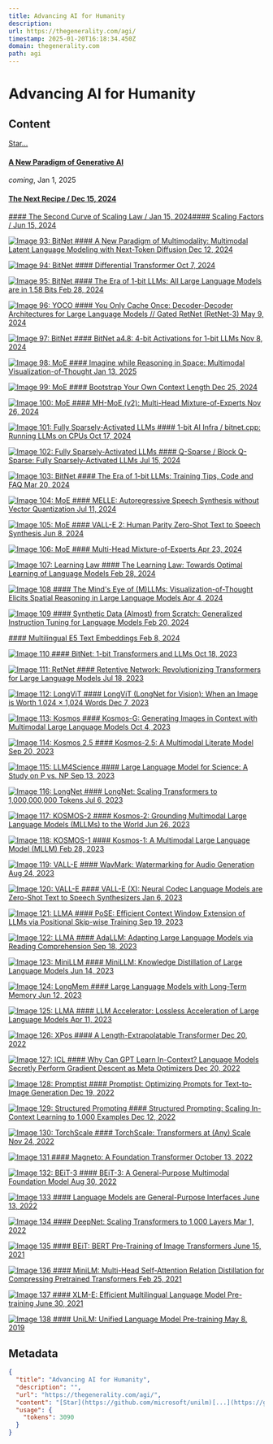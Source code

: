 ```yaml
---
title: Advancing AI for Humanity
description: 
url: https://thegenerality.com/agi/
timestamp: 2025-01-20T16:18:34.450Z
domain: thegenerality.com
path: agi
---
```


# Advancing AI for Humanity



## Content

[Star](https://github.com/microsoft/unilm)[...](https://github.com/microsoft/unilm)

#### [A New Paradigm of Generative AI](https://thegenerality.com/agi/#)

_coming_, Jan 1, 2025

#### [The Next Recipe / Dec 15, 2024](https://thegenerality.com/agi/about.html)

[#### The Second Curve of Scaling Law / Jan 15, 2024](https://thegenerality.com/agi/assets/doc/The%20Second%20Curve%20of%20Scaling%20Law_Furu%20Wei_public.pdf)[#### Scaling Factors / Jun 15, 2024](https://thegenerality.com/agi/assets/doc/Scaling%20Factors_Furu%20Wei_public.pdf)

[![Image 93: BitNet](https://thegenerality.com/agi/assets/img/latentlm.png) #### A New Paradigm of Multimodality: Multimodal Latent Language Modeling with Next-Token Diffusion Dec 12, 2024](https://arxiv.org/abs/2412.08635)

[![Image 94: BitNet](https://thegenerality.com/agi/assets/img/diff.png) #### Differential Transformer Oct 7, 2024](https://arxiv.org/abs/2410.05258)

[![Image 95: BitNet](https://thegenerality.com/agi/assets/img/bitnet_b158.png) #### The Era of 1-bit LLMs: All Large Language Models are in 1.58 Bits Feb 28, 2024](https://arxiv.org/abs/2402.17764)

[![Image 96: YOCO](https://thegenerality.com/agi/assets/img/YOCO.png) #### You Only Cache Once: Decoder-Decoder Architectures for Large Language Models // Gated RetNet (RetNet-3) May 9, 2024](https://arxiv.org/abs/2405.05254)

[![Image 97: BitNet](https://thegenerality.com/agi/assets/img/bitnet-a4-8.png) #### BitNet a4.8: 4-bit Activations for 1-bit LLMs Nov 8, 2024](https://arxiv.org/abs/2411.04965)

[![Image 98: MoE](https://thegenerality.com/agi/assets/img/mvot.png) #### Imagine while Reasoning in Space: Multimodal Visualization-of-Thought Jan 13, 2025](https://arxiv.org/abs/2501.07542)

[![Image 99: MoE](https://thegenerality.com/agi/assets/img/byocl.png) #### Bootstrap Your Own Context Length Dec 25, 2024](https://arxiv.org/abs/2412.18860)

[![Image 100: MoE](https://thegenerality.com/agi/assets/img/mhmoe.png) #### MH-MoE (v2): Multi-Head Mixture-of-Experts Nov 26, 2024](https://arxiv.org/abs/2411.16205)

[![Image 101: Fully Sparsely-Activated LLMs](https://thegenerality.com/agi/assets/img/bitnet-cpp.png) #### 1-bit AI Infra / bitnet.cpp: Running LLMs on CPUs Oct 17, 2024](https://arxiv.org/abs/2410.16144)

[![Image 102: Fully Sparsely-Activated LLMs](https://thegenerality.com/agi/assets/img/qsparse.png) #### Q-Sparse / Block Q-Sparse: Fully Sparsely-Activated LLMs Jul 15, 2024](https://arxiv.org/abs/2407.10969)

[![Image 103: BitNet](https://thegenerality.com/agi/assets/img/bitnet_s_shape.png) #### The Era of 1-bit LLMs: Training Tips, Code and FAQ Mar 20, 2024](https://github.com/microsoft/unilm/blob/master/bitnet/The-Era-of-1-bit-LLMs__Training_Tips_Code_FAQ.pdf)

[![Image 104: MoE](https://thegenerality.com/agi/assets/img/melle.png) #### MELLE: Autoregressive Speech Synthesis without Vector Quantization Jul 11, 2024](https://arxiv.org/abs/2407.08551)

[![Image 105: MoE](https://thegenerality.com/agi/assets/img/valle2.png) #### VALL-E 2: Human Parity Zero-Shot Text to Speech Synthesis Jun 8, 2024](https://arxiv.org/abs/2406.05370)

[![Image 106: MoE](https://thegenerality.com/agi/assets/img/mhmoe.png) #### Multi-Head Mixture-of-Experts Apr 23, 2024](https://arxiv.org/abs/2404.15045)

[![Image 107: Learning Law](https://thegenerality.com/agi/assets/img/learning_law.png) #### The Learning Law: Towards Optimal Learning of Language Models Feb 28, 2024](https://arxiv.org/abs/2402.17759)

[![Image 108](https://thegenerality.com/agi/assets/img/vot.png) #### The Mind's Eye of (M)LLMs: Visualization-of-Thought Elicits Spatial Reasoning in Large Language Models Apr 4, 2024](https://arxiv.org/abs/2404.03622)

[![Image 109](https://thegenerality.com/agi/assets/img/glan.png) #### Synthetic Data (Almost) from Scratch: Generalized Instruction Tuning for Language Models Feb 20, 2024](https://arxiv.org/abs/2402.13064)

[#### Multilingual E5 Text Embeddings Feb 8, 2024](https://arxiv.org/abs/2402.05672)

[![Image 110](https://thegenerality.com/agi/assets/img/bitnet.png) #### BitNet: 1-bit Transformers and LLMs Oct 18, 2023](https://arxiv.org/abs/2310.11453)

[![Image 111: RetNet](https://thegenerality.com/agi/assets/img/retnet.png) #### Retentive Network: Revolutionizing Transformers for Large Language Models Jul 18, 2023](https://arxiv.org/abs/2307.08621)

[![Image 112: LongViT](https://thegenerality.com/agi/assets/img/longvit.png) #### LongViT (LongNet for Vision): When an Image is Worth 1,024 × 1,024 Words Dec 7, 2023](https://arxiv.org/abs/2312.03558)

[![Image 113: Kosmos](https://thegenerality.com/agi/assets/img/kosmos-g.png) #### Kosmos-G: Generating Images in Context with Multimodal Large Language Models Oct 4, 2023](https://arxiv.org/abs/2310.02992)

[![Image 114: Kosmos 2.5](https://thegenerality.com/agi/assets/img/kosmos-25.png) #### Kosmos-2.5: A Multimodal Literate Model Sep 20, 2023](https://arxiv.org/abs/2309.11419)

[![Image 115: LLM4Science](https://thegenerality.com/agi/assets/img/llm4s.png) #### Large Language Model for Science: A Study on P vs. NP Sep 13, 2023](https://arxiv.org/abs/2309.05689)

[![Image 116: LongNet](https://thegenerality.com/agi/assets/img/longnet.png) #### LongNet: Scaling Transformers to 1,000,000,000 Tokens Jul 6, 2023](https://arxiv.org/abs/2307.02486)

[![Image 117: KOSMOS-2](https://thegenerality.com/agi/assets/img/kosmos2.png) #### Kosmos-2: Grounding Multimodal Large Language Models (MLLMs) to the World Jun 26, 2023](https://arxiv.org/abs/2306.14824)

[![Image 118: KOSMOS-1](https://thegenerality.com/agi/assets/img/kosmos1.png) #### Kosmos-1: A Multimodal Large Language Model (MLLM) Feb 28, 2023](https://arxiv.org/abs/2302.14045)

[![Image 119: VALL-E](https://thegenerality.com/agi/assets/img/valle-watermark.png) #### WavMark: Watermarking for Audio Generation Aug 24, 2023](https://arxiv.org/abs/2308.12770)

[![Image 120: VALL-E](https://thegenerality.com/agi/assets/img/valle.png) #### VALL-E (X): Neural Codec Language Models are Zero-Shot Text to Speech Synthesizers Jan 6, 2023](https://arxiv.org/abs/2301.02111)

[![Image 121: LLMA](https://thegenerality.com/agi/assets/img/PoSE.png) #### PoSE: Efficient Context Window Extension of LLMs via Positional Skip-wise Training Sep 19, 2023](https://arxiv.org/abs/2309.10400)

[![Image 122: LLMA](https://thegenerality.com/agi/assets/img/adallm.png) #### AdaLLM: Adapting Large Language Models via Reading Comprehension Sep 18, 2023](https://arxiv.org/abs/2309.09530)

[![Image 123: MiniLLM](https://thegenerality.com/agi/assets/img/minillm.png) #### MiniLLM: Knowledge Distillation of Large Language Models Jun 14, 2023](https://arxiv.org/abs/2306.08543)

[![Image 124: LongMem](https://thegenerality.com/agi/assets/img/LongMem.png) #### Large Language Models with Long-Term Memory Jun 12, 2023](https://arxiv.org/abs//2306.07174)

[![Image 125: LLMA](https://thegenerality.com/agi/assets/img/llma.png) #### LLM Accelerator: Lossless Acceleration of Large Language Models Apr 11, 2023](https://arxiv.org/abs/2304.04487)

[![Image 126: XPos](https://thegenerality.com/agi/assets/img/sope.png) #### A Length-Extrapolatable Transformer Dec 20, 2022](https://arxiv.org/abs/2212.10554)

[![Image 127: ICL](https://thegenerality.com/agi/assets/img/meta_opt.png) #### Why Can GPT Learn In-Context? Language Models Secretly Perform Gradient Descent as Meta Optimizers Dec 20, 2022](https://arxiv.org/abs/2212.10559)

[![Image 128: Promptist](https://thegenerality.com/agi/assets/img/promptist.png) #### Promptist: Optimizing Prompts for Text-to-Image Generation Dec 19, 2022](https://arxiv.org/abs/2212.09611)

[![Image 129: Structured Prompting](https://thegenerality.com/agi/assets/img/structured_prompt.png) #### Structured Prompting: Scaling In-Context Learning to 1,000 Examples Dec 12, 2022](https://arxiv.org/abs/2212.06713)

[![Image 130: TorchScale](https://thegenerality.com/agi/assets/img/torchscale.png) #### TorchScale: Transformers at (Any) Scale Nov 24, 2022](https://github.com/microsoft/torchscale)

[![Image 131](https://thegenerality.com/agi/assets/img/magnet.png) #### Magneto: A Foundation Transformer October 13, 2022](https://arxiv.org/abs/2210.06423)

[![Image 132: BEiT-3](https://thegenerality.com/agi/assets/img/beit3.png) #### BEiT-3: A General-Purpose Multimodal Foundation Model Aug 30, 2022](https://arxiv.org/abs/2208.10442)

[![Image 133](https://thegenerality.com/agi/assets/img/metalm.png) #### Language Models are General-Purpose Interfaces June 13, 2022](https://arxiv.org/abs/2206.06336)

[![Image 134](https://thegenerality.com/agi/assets/img/deepnet.png) #### DeepNet: Scaling Transformers to 1,000 Layers Mar 1, 2022](https://arxiv.org/abs/2203.00555)

[![Image 135](https://thegenerality.com/agi/assets/img/beit.png) #### BEiT: BERT Pre-Training of Image Transformers June 15, 2021](https://arxiv.org/abs/2106.08254)

[![Image 136](https://thegenerality.com/agi/assets/img/minilm2.png) #### MiniLM: Multi-Head Self-Attention Relation Distillation for Compressing Pretrained Transformers Feb 25, 2021](https://arxiv.org/abs/2012.15828)

[![Image 137](https://thegenerality.com/agi/assets/img/xlme.png) #### XLM-E: Efficient Multilingual Language Model Pre-training June 30, 2021](https://arxiv.org/abs/2106.16138)

[![Image 138](https://thegenerality.com/agi/assets/img/unilm.png) #### UniLM: Unified Language Model Pre-training May 8, 2019](https://arxiv.org/abs/1905.03197)

## Metadata

```json
{
  "title": "Advancing AI for Humanity",
  "description": "",
  "url": "https://thegenerality.com/agi/",
  "content": "[Star](https://github.com/microsoft/unilm)[...](https://github.com/microsoft/unilm)\n\n#### [A New Paradigm of Generative AI](https://thegenerality.com/agi/#)\n\n_coming_, Jan 1, 2025\n\n#### [The Next Recipe / Dec 15, 2024](https://thegenerality.com/agi/about.html)\n\n[#### The Second Curve of Scaling Law / Jan 15, 2024](https://thegenerality.com/agi/assets/doc/The%20Second%20Curve%20of%20Scaling%20Law_Furu%20Wei_public.pdf)[#### Scaling Factors / Jun 15, 2024](https://thegenerality.com/agi/assets/doc/Scaling%20Factors_Furu%20Wei_public.pdf)\n\n[![Image 93: BitNet](https://thegenerality.com/agi/assets/img/latentlm.png) #### A New Paradigm of Multimodality: Multimodal Latent Language Modeling with Next-Token Diffusion Dec 12, 2024](https://arxiv.org/abs/2412.08635)\n\n[![Image 94: BitNet](https://thegenerality.com/agi/assets/img/diff.png) #### Differential Transformer Oct 7, 2024](https://arxiv.org/abs/2410.05258)\n\n[![Image 95: BitNet](https://thegenerality.com/agi/assets/img/bitnet_b158.png) #### The Era of 1-bit LLMs: All Large Language Models are in 1.58 Bits Feb 28, 2024](https://arxiv.org/abs/2402.17764)\n\n[![Image 96: YOCO](https://thegenerality.com/agi/assets/img/YOCO.png) #### You Only Cache Once: Decoder-Decoder Architectures for Large Language Models // Gated RetNet (RetNet-3) May 9, 2024](https://arxiv.org/abs/2405.05254)\n\n[![Image 97: BitNet](https://thegenerality.com/agi/assets/img/bitnet-a4-8.png) #### BitNet a4.8: 4-bit Activations for 1-bit LLMs Nov 8, 2024](https://arxiv.org/abs/2411.04965)\n\n[![Image 98: MoE](https://thegenerality.com/agi/assets/img/mvot.png) #### Imagine while Reasoning in Space: Multimodal Visualization-of-Thought Jan 13, 2025](https://arxiv.org/abs/2501.07542)\n\n[![Image 99: MoE](https://thegenerality.com/agi/assets/img/byocl.png) #### Bootstrap Your Own Context Length Dec 25, 2024](https://arxiv.org/abs/2412.18860)\n\n[![Image 100: MoE](https://thegenerality.com/agi/assets/img/mhmoe.png) #### MH-MoE (v2): Multi-Head Mixture-of-Experts Nov 26, 2024](https://arxiv.org/abs/2411.16205)\n\n[![Image 101: Fully Sparsely-Activated LLMs](https://thegenerality.com/agi/assets/img/bitnet-cpp.png) #### 1-bit AI Infra / bitnet.cpp: Running LLMs on CPUs Oct 17, 2024](https://arxiv.org/abs/2410.16144)\n\n[![Image 102: Fully Sparsely-Activated LLMs](https://thegenerality.com/agi/assets/img/qsparse.png) #### Q-Sparse / Block Q-Sparse: Fully Sparsely-Activated LLMs Jul 15, 2024](https://arxiv.org/abs/2407.10969)\n\n[![Image 103: BitNet](https://thegenerality.com/agi/assets/img/bitnet_s_shape.png) #### The Era of 1-bit LLMs: Training Tips, Code and FAQ Mar 20, 2024](https://github.com/microsoft/unilm/blob/master/bitnet/The-Era-of-1-bit-LLMs__Training_Tips_Code_FAQ.pdf)\n\n[![Image 104: MoE](https://thegenerality.com/agi/assets/img/melle.png) #### MELLE: Autoregressive Speech Synthesis without Vector Quantization Jul 11, 2024](https://arxiv.org/abs/2407.08551)\n\n[![Image 105: MoE](https://thegenerality.com/agi/assets/img/valle2.png) #### VALL-E 2: Human Parity Zero-Shot Text to Speech Synthesis Jun 8, 2024](https://arxiv.org/abs/2406.05370)\n\n[![Image 106: MoE](https://thegenerality.com/agi/assets/img/mhmoe.png) #### Multi-Head Mixture-of-Experts Apr 23, 2024](https://arxiv.org/abs/2404.15045)\n\n[![Image 107: Learning Law](https://thegenerality.com/agi/assets/img/learning_law.png) #### The Learning Law: Towards Optimal Learning of Language Models Feb 28, 2024](https://arxiv.org/abs/2402.17759)\n\n[![Image 108](https://thegenerality.com/agi/assets/img/vot.png) #### The Mind's Eye of (M)LLMs: Visualization-of-Thought Elicits Spatial Reasoning in Large Language Models Apr 4, 2024](https://arxiv.org/abs/2404.03622)\n\n[![Image 109](https://thegenerality.com/agi/assets/img/glan.png) #### Synthetic Data (Almost) from Scratch: Generalized Instruction Tuning for Language Models Feb 20, 2024](https://arxiv.org/abs/2402.13064)\n\n[#### Multilingual E5 Text Embeddings Feb 8, 2024](https://arxiv.org/abs/2402.05672)\n\n[![Image 110](https://thegenerality.com/agi/assets/img/bitnet.png) #### BitNet: 1-bit Transformers and LLMs Oct 18, 2023](https://arxiv.org/abs/2310.11453)\n\n[![Image 111: RetNet](https://thegenerality.com/agi/assets/img/retnet.png) #### Retentive Network: Revolutionizing Transformers for Large Language Models Jul 18, 2023](https://arxiv.org/abs/2307.08621)\n\n[![Image 112: LongViT](https://thegenerality.com/agi/assets/img/longvit.png) #### LongViT (LongNet for Vision): When an Image is Worth 1,024 × 1,024 Words Dec 7, 2023](https://arxiv.org/abs/2312.03558)\n\n[![Image 113: Kosmos](https://thegenerality.com/agi/assets/img/kosmos-g.png) #### Kosmos-G: Generating Images in Context with Multimodal Large Language Models Oct 4, 2023](https://arxiv.org/abs/2310.02992)\n\n[![Image 114: Kosmos 2.5](https://thegenerality.com/agi/assets/img/kosmos-25.png) #### Kosmos-2.5: A Multimodal Literate Model Sep 20, 2023](https://arxiv.org/abs/2309.11419)\n\n[![Image 115: LLM4Science](https://thegenerality.com/agi/assets/img/llm4s.png) #### Large Language Model for Science: A Study on P vs. NP Sep 13, 2023](https://arxiv.org/abs/2309.05689)\n\n[![Image 116: LongNet](https://thegenerality.com/agi/assets/img/longnet.png) #### LongNet: Scaling Transformers to 1,000,000,000 Tokens Jul 6, 2023](https://arxiv.org/abs/2307.02486)\n\n[![Image 117: KOSMOS-2](https://thegenerality.com/agi/assets/img/kosmos2.png) #### Kosmos-2: Grounding Multimodal Large Language Models (MLLMs) to the World Jun 26, 2023](https://arxiv.org/abs/2306.14824)\n\n[![Image 118: KOSMOS-1](https://thegenerality.com/agi/assets/img/kosmos1.png) #### Kosmos-1: A Multimodal Large Language Model (MLLM) Feb 28, 2023](https://arxiv.org/abs/2302.14045)\n\n[![Image 119: VALL-E](https://thegenerality.com/agi/assets/img/valle-watermark.png) #### WavMark: Watermarking for Audio Generation Aug 24, 2023](https://arxiv.org/abs/2308.12770)\n\n[![Image 120: VALL-E](https://thegenerality.com/agi/assets/img/valle.png) #### VALL-E (X): Neural Codec Language Models are Zero-Shot Text to Speech Synthesizers Jan 6, 2023](https://arxiv.org/abs/2301.02111)\n\n[![Image 121: LLMA](https://thegenerality.com/agi/assets/img/PoSE.png) #### PoSE: Efficient Context Window Extension of LLMs via Positional Skip-wise Training Sep 19, 2023](https://arxiv.org/abs/2309.10400)\n\n[![Image 122: LLMA](https://thegenerality.com/agi/assets/img/adallm.png) #### AdaLLM: Adapting Large Language Models via Reading Comprehension Sep 18, 2023](https://arxiv.org/abs/2309.09530)\n\n[![Image 123: MiniLLM](https://thegenerality.com/agi/assets/img/minillm.png) #### MiniLLM: Knowledge Distillation of Large Language Models Jun 14, 2023](https://arxiv.org/abs/2306.08543)\n\n[![Image 124: LongMem](https://thegenerality.com/agi/assets/img/LongMem.png) #### Large Language Models with Long-Term Memory Jun 12, 2023](https://arxiv.org/abs//2306.07174)\n\n[![Image 125: LLMA](https://thegenerality.com/agi/assets/img/llma.png) #### LLM Accelerator: Lossless Acceleration of Large Language Models Apr 11, 2023](https://arxiv.org/abs/2304.04487)\n\n[![Image 126: XPos](https://thegenerality.com/agi/assets/img/sope.png) #### A Length-Extrapolatable Transformer Dec 20, 2022](https://arxiv.org/abs/2212.10554)\n\n[![Image 127: ICL](https://thegenerality.com/agi/assets/img/meta_opt.png) #### Why Can GPT Learn In-Context? Language Models Secretly Perform Gradient Descent as Meta Optimizers Dec 20, 2022](https://arxiv.org/abs/2212.10559)\n\n[![Image 128: Promptist](https://thegenerality.com/agi/assets/img/promptist.png) #### Promptist: Optimizing Prompts for Text-to-Image Generation Dec 19, 2022](https://arxiv.org/abs/2212.09611)\n\n[![Image 129: Structured Prompting](https://thegenerality.com/agi/assets/img/structured_prompt.png) #### Structured Prompting: Scaling In-Context Learning to 1,000 Examples Dec 12, 2022](https://arxiv.org/abs/2212.06713)\n\n[![Image 130: TorchScale](https://thegenerality.com/agi/assets/img/torchscale.png) #### TorchScale: Transformers at (Any) Scale Nov 24, 2022](https://github.com/microsoft/torchscale)\n\n[![Image 131](https://thegenerality.com/agi/assets/img/magnet.png) #### Magneto: A Foundation Transformer October 13, 2022](https://arxiv.org/abs/2210.06423)\n\n[![Image 132: BEiT-3](https://thegenerality.com/agi/assets/img/beit3.png) #### BEiT-3: A General-Purpose Multimodal Foundation Model Aug 30, 2022](https://arxiv.org/abs/2208.10442)\n\n[![Image 133](https://thegenerality.com/agi/assets/img/metalm.png) #### Language Models are General-Purpose Interfaces June 13, 2022](https://arxiv.org/abs/2206.06336)\n\n[![Image 134](https://thegenerality.com/agi/assets/img/deepnet.png) #### DeepNet: Scaling Transformers to 1,000 Layers Mar 1, 2022](https://arxiv.org/abs/2203.00555)\n\n[![Image 135](https://thegenerality.com/agi/assets/img/beit.png) #### BEiT: BERT Pre-Training of Image Transformers June 15, 2021](https://arxiv.org/abs/2106.08254)\n\n[![Image 136](https://thegenerality.com/agi/assets/img/minilm2.png) #### MiniLM: Multi-Head Self-Attention Relation Distillation for Compressing Pretrained Transformers Feb 25, 2021](https://arxiv.org/abs/2012.15828)\n\n[![Image 137](https://thegenerality.com/agi/assets/img/xlme.png) #### XLM-E: Efficient Multilingual Language Model Pre-training June 30, 2021](https://arxiv.org/abs/2106.16138)\n\n[![Image 138](https://thegenerality.com/agi/assets/img/unilm.png) #### UniLM: Unified Language Model Pre-training May 8, 2019](https://arxiv.org/abs/1905.03197)",
  "usage": {
    "tokens": 3090
  }
}
```
